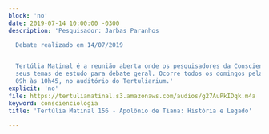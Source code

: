 ```yaml
---
block: 'no'
date: 2019-07-14 10:00:00 -0300
description: 'Pesquisador: Jarbas Paranhos

  Debate realizado em 14/07/2019


  Tertúlia Matinal é a reunião aberta onde os pesquisadores da Conscienciologia apresentam
  seus temas de estudo para debate geral. Ocorre todos os domingos pela manhã, das
  09h às 10h45, no auditório do Tertuliarium.'
explicit: 'no'
file: https://tertuliamatinal.s3.amazonaws.com/audios/g27AuPkIDqk.m4a
keyword: conscienciologia
title: 'Tertúlia Matinal 156 - Apolônio de Tiana: História e Legado'

---
```

